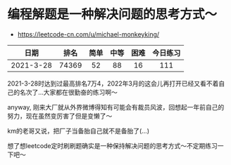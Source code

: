 # 编程解题是一种解决问题的思考方式～

- <https://leetcode-cn.com/u/michael-monkeyking/>

| 日期 | 排名 | 简单 | 中等 | 困难 | 今日练习 |
| :----: | :----: | :----: | :----: | :----: | :----: |
| 2021-3-28 | 74369 | 52 | 88 | 16 | 111 |

2021-3-28时达到过最高排名7万4，2022年3月的这会儿再打开已经又看不着自己的名次了...大家都在很勤奋的练习啊～

anyway, 刚来大厂就从外界微博得知有可能会有裁员风波，回想起一年前自己的努力，现在虽然变厉害了但是变懒了～

km的老哥又说，把厂子当备胎自己就不是备胎了(...)

想了想leetcode定时刷刷题确实是一种保持解决问题的思考方式～不定期练习一下吧～
